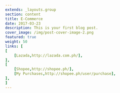 ```yaml
---
extends: _layouts.group
section: content
title: E-Commerce
date: 2017-03-23
description: This is your first blog post.
cover_image: /img/post-cover-image-2.png
featured: true
weight: 50
links: [
[
    [Lazada,http://lazada.com.ph/],
],
[
    [Shopee,http://shopee.ph/],
    [My Purchases,http://shopee.ph/user/purchase],
],
]
---
```

